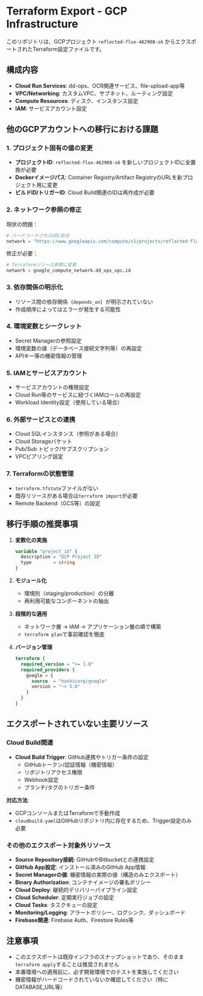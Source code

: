 # Terraform Export - GCP Infrastructure

このリポジトリは、GCPプロジェクト `reflected-flux-462908-s6` からエクスポートされたTerraform設定ファイルです。

## 構成内容

- **Cloud Run Services**: dd-ops、OCR関連サービス、file-upload-app等
- **VPC/Networking**: カスタムVPC、サブネット、ルーティング設定
- **Compute Resources**: ディスク、インスタンス設定
- **IAM**: サービスアカウント設定

## 他のGCPアカウントへの移行における課題

### 1. プロジェクト固有の値の変更
- **プロジェクトID**: `reflected-flux-462908-s6` を新しいプロジェクトIDに全置換が必要
- **Dockerイメージパス**: Container Registry/Artifact RegistryのURLを新プロジェクト用に変更
- **ビルドID/トリガーID**: Cloud Build関連のIDは再作成が必要

### 2. ネットワーク参照の修正
現状の問題：
```terraform
# ハードコードされたURL形式
network = "https://www.googleapis.com/compute/v1/projects/reflected-flux-462908-s6/global/networks/dd-ops-vpc"
```

修正が必要：
```terraform
# Terraformリソース参照に変更
network = google_compute_network.dd_ops_vpc.id
```

### 3. 依存関係の明示化
- リソース間の依存関係（`depends_on`）が明示されていない
- 作成順序によってはエラーが発生する可能性

### 4. 環境変数とシークレット
- Secret Managerの参照設定
- 環境変数の値（データベース接続文字列等）の再設定
- APIキー等の機密情報の管理

### 5. IAMとサービスアカウント
- サービスアカウントの権限設定
- Cloud Run等のサービスに紐づくIAMロールの再設定
- Workload Identity設定（使用している場合）

### 6. 外部サービスとの連携
- Cloud SQLインスタンス（参照がある場合）
- Cloud Storageバケット
- Pub/Sub トピック/サブスクリプション
- VPCピアリング設定

### 7. Terraformの状態管理
- `terraform.tfstate`ファイルがない
- 既存リソースがある場合は`terraform import`が必要
- Remote Backend（GCS等）の設定

## 移行手順の推奨事項

1. **変数化の実施**
   ```terraform
   variable "project_id" {
     description = "GCP Project ID"
     type        = string
   }
   ```

2. **モジュール化**
   - 環境別（staging/production）の分離
   - 再利用可能なコンポーネントの抽出

3. **段階的な適用**
   - ネットワーク層 → IAM → アプリケーション層の順で構築
   - `terraform plan`で事前確認を徹底

4. **バージョン管理**
   ```terraform
   terraform {
     required_version = ">= 1.0"
     required_providers {
       google = {
         source  = "hashicorp/google"
         version = "~> 5.0"
       }
     }
   }
   ```

## エクスポートされていない主要リソース

### Cloud Build関連
- **Cloud Build Trigger**: GitHub連携やトリガー条件の設定
  - GitHubトークン/認証情報（機密情報）
  - リポジトリアクセス権限
  - Webhook設定
  - ブランチ/タグのトリガー条件

**対応方法**:
- GCPコンソールまたはTerraformで手動作成
- `cloudbuild.yaml`はGitHubリポジトリ内に存在するため、Trigger設定のみ必要

### その他のエクスポート対象外リソース
- **Source Repository接続**: GitHubやBitbucketとの連携設定
- **GitHub App設定**: インストール済みのGitHub App情報
- **Secret Managerの値**: 機密情報の実際の値（構造のみエクスポート）
- **Binary Authorization**: コンテナイメージの署名ポリシー
- **Cloud Deploy**: 継続的デリバリーパイプライン設定
- **Cloud Scheduler**: 定期実行ジョブの設定
- **Cloud Tasks**: タスクキューの設定
- **Monitoring/Logging**: アラートポリシー、ログシンク、ダッシュボード
- **Firebase関連**: Firebase Auth、Firestore Rules等

## 注意事項

- このエクスポートは既存インフラのスナップショットであり、そのまま`terraform apply`することは推奨されません
- 本番環境への適用前に、必ず開発環境でのテストを実施してください
- 機密情報がハードコードされていないか確認してください（特にDATABASE_URL等）